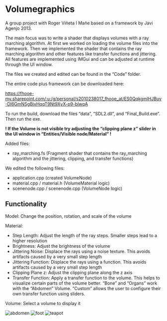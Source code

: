 # Volumegraphics

A group project with Roger Viñeta I Mañe based on a framework by Javi Agenjo 2013. 

The main focus was to write a shader that displays volumes with a ray marching algorithm. At first we worked on loading the volume files into the framework. Then we implemented the shader that contains the ray marching algorithm and other features like transfer functions and jittering. All features are implemented using IMGui and can be adjusted at runtime through the UI window.

The files we created and edited can be found in the “Code” folder.

The entire code plus framework can be downloaded here:

https://fhooe-my.sharepoint.com/:u:/g/personal/s2010238017_fhooe_at/ES0QqkgmlHJBuv-Dl6GmNSgBjvHqqT9Nt9XyX-p9-blwqA


To run the build, download the files “data”, “SDL2.dll”, and “Final_Build.exe”. Then run the exe.

**! If the Volume is not visible try adjusting the “clipping plane z” slider in the UI window in “Entities/Visible node/Material” !**

Added files:
- ray_marching.fs (Fragment shader that contains the ray_marching algorithm and the jittering, clipping, and transfer functions)


We edited the following files:
- application.cpp (created VolumeNode)
- material.cpp / material.h (VolumeMaterial logic)
- scenenode.cpp / scenenode.cpp (VolumeNode logic)


## Functionality
Model: Change the position, rotation, and scale of the volume

Material:
- Step Length: Adjust the length of the ray steps. Smaller steps lead to a higher resolution
- Brightness: Adjust the brightness of the volume
- Jittering Noise: Displace the rays using a noise texture. This avoids artifacts caused by a very small step length
- Jittering Function: Displace the rays using a function. This avoids artifacts caused by a very small step length
- Clipping Plane z: Adjust the clipping plane along the z axis
- Transfer Function: Apply a transfer function to the volume. This helps to visualize certain parts of the volume better. “Bone” and “Organs” work with the “Abdomen” Volume. “Custom” allows the user to configure their own transfer function using sliders.

Volume: Select a volume to display it

![abdomen](https://user-images.githubusercontent.com/50264516/212962097-9c5e9b2b-1b9a-4a9b-a661-2ed6510c7146.png)
![foot](https://user-images.githubusercontent.com/50264516/212962107-4691080f-c4b0-4ef1-ba90-f3e275698446.png)
![teapot](https://user-images.githubusercontent.com/50264516/212962113-f45c41f9-7e9f-4280-bcfe-bb8b78e405d8.png)
